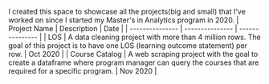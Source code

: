 I created this space to showcase all the projects(big and small) that I've worked on since I started my Master's in Analytics program in 2020.
| Project Name | Description | Date |
| --------------- | --------------- | --------------- |
| LOS | A data cleaning project with more than 4 million rows. The goal of this project is to have one LOS (learning outcome statement) per row. | Oct 2020  |
| Course Catalog  | A web scraping project with the goal to create a dataframe where program manager can query the courses that are required for a specific program.  | Nov 2020 |
